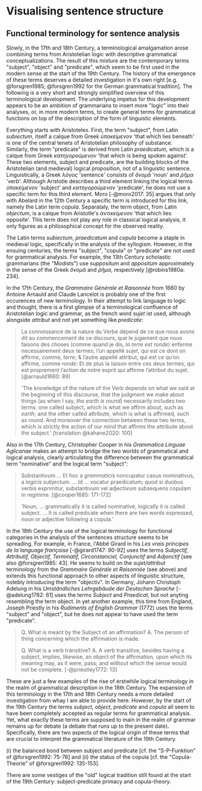 # Visualising sentence structure

## Functional terminology for sentence analysis

Slowly, in the 17th and 18th Century, a terminological amalgamation arose combining terms from Aristotelian logic with descriptive grammatical conceptualizations. The result of this mixture are the contemporary terms "subject", "object" and "predicate", which seem to be first used in the modern sense at the start of the 19th Century. The history of the emergence of these terms deserves a detailed investigation in it's own right [e.g. @forsgren1985; @forsgren1992 for the German grammatical tradition]. The following is a very short and strongly simplified overview of this terminological development. The underlying impetus for this development appears to be an ambition of grammarians to insert more "logic" into their analyses, or, in more modern terms, to create general terms for grammatical functions on top of the description of the form of linguistic elements.

Everything starts with Aristoteles. First, the term "subject", from Latin *subiectum*, itself a calque from Greek *ὑποκείμενον* 'that which lies beneath' is one of the central tenets of Aristotelian philosophy of substance. Similarly, the term "predicate" is derived from Latin *praedicatum*, which is a calque from Greek *κατηγορούμενον* 'that which is being spoken against'. These two elements, subject and predicate, are the building blocks of the Aristotelian (and medieval) logical proposition, not of a linguistic sentence. Linguistically, a Greek *λόγος* 'sentence' consists of *ὄνομᾰ* 'noun' and *ῥῆμα* 'verb'. Although Aristotle describes a third element linking the logical terms *ὑποκείμενον* 'subject' and *κατηγορούμενον* 'predicate', he does not use a specific term for this third element. Moro [-@moro2017: 35] argues that only with Abelard in the 12th Century a specific term is introduced for this link, namely the Latin term *copula*. Separataly, the term object, from Latin *objectum*, is a calque from Aristotle's *ἀντικείμενον* 'that which lies opposite'. This term does not play any role in classical logical analysis, it only figures as a philosophical concept for the observed reality.

The Latin terms *subiectum*, *praedicatum* and *copula* become a staple in medieval logic, specifically in the analysis of the syllogism. However, in the ensuing centuries, the terms "subject", "copula" or "predicate" are not used for grammatical analysis. For example, the 13th Century scholastic grammarians (the "Modists") use *suppositum* and *appositum* approximately in the sense of the Greek *ὄνομᾰ* and *ῥῆμα*, respectively [@robins1980a: 234].

In the 17th Century, the *Grammaire Générale et Raisonnée* from 1660 by Antoine Arnauld and Claude Lancelot is probably one of the first occurences of new terminology. In their attempt to link language to logic and thought, there is a first glimpse of a terminological confluence of Aristotelian logic and grammar, as the french word *sujet* ist used, although alongside *attribut* and not yet something like *predicate*:

> La connoissance de la nature du Verbe dépend de ce que nous avons dit au commencement de ce discours, que le jugement que nous faisons des choses (comme quand je dis, *la terre est ronde*) enferme necessairement deux termes; l’un appellé sujet, qui est ce dont on affirme, comme, *terre*; & l’autre appellé attribut, qui est ce qu’on affirme, comme *ronde*: Et de plus la liaison entre ces deux termes, qui est proprement l’action de notre esprit qui affirme l’attribut du sujet. [@arnauld1660: 89]
>
> 'The knowledge of the nature of the Verb depends on what we said at the beginning of this discourse, that the judgment we make about things (as when I say, *the earth is round*) necessarily includes two terms: one called subject, which is what we affirm about, such as *earth*; and the other called attribute, which is what is affirmed, such as *round*. And moreover the connection between these two terms, which is strictly the action of our mind that affirms the attribute about the subject.' [translation @kahane2020: 100]

Also in the 17th Century, Christopher Cooper in his *Grammatica Linguae Aglicanae* makes an attempt to bridge the two worlds of grammatical and logical analysis, clearly articulating the difference between the grammatical term "nominative" and the logical term "subject":

> Substantivum … Et hoc a *grammaticis* noncupatur casus nominativus, a *logicis* subjectum. … Id … vocatur praedicatum; quod si duobus verbis exprimitur, substantivum vel adjectivum subsequens copulam in regimine. [@cooper1685: 171-172]
>
> 'Noun, … grammatically it is called nominative, logically it is called subject. … It is called predicate when there are two words expressed, noun or adjective following a copula.'

In the 18th Century the use of the logical terminology for functional categories in the analysis of the sentences structure seems to be spreading. For example, in France, l'Abbé Girard in his *Les vrais principes de la language françoise* [-@girard1747: 90-92] uses the terms *Subjectif, Attributif, Objectif, Terminatif, Circonstanciel, Conjunctif* and *Adjonctif* [see also @forsgren1985: 43]. He seems to build on the *sujet/attribut* terminology from the *Grammaire Générale et Raisonnée* (see above) and extends this functional approach to other aspects of linguistic structure, notebly introducing the term "objectiv". In Germany, Johann Christoph Adelung in his *Umständliches Lehrgebäude der Deutschen Sprache* [-@adelung1782: 61] uses the terms *Subject* and *Praedicat*, but not anyting resembling the term object. In yet another example, this time from England, Joseph Priestly in his *Rudiments of English Grammar* (1772) uses the terms "subject" and "object", but he does not appear to have used the term "predicate".

> Q. What is meant by the Subject of an affirmation? 
> A. The person of thing concerning which the affirmation is made.
>
> Q. What is a verb transitive?
> A. A verb transitive, besides having a subject, implies, likewise, an object of the affirmation, upon which its meaning may, as it were, pass; and without which the sense would not be complete. [-@priestley1772: 13]

These are just a few examples of the rise of erstwhile logical terminology in the realm of grammatical description in the 18th Century. The expansion of this terminology in the 17th and 18th Century needs a more detailed investigation from whay I am able to provide here. However, by the start of the 19th Century the terms *subject*, *object*, *predicate* and *copula* all seem to have been completely accepted as regular terms for grammatical analysis. Yet, what exactly these terms are supposed to main in the realm of grammar remains up for debate (a debate that runs up to the present date). Specifically, there are two aspects of the logical origin of these terms that are crucial to interpret the grammatical literature of the 19th Century. 

(i) the balanced bond between subject and predicate [cf. the "S-P-Funktion" of @forsgren1992: 75-76] and (ii) the status of the copula [cf. the "Copula-Theorie" of @forsgren1992: 135-153].

There are some vestiges of the "old" logical tradition still found at the start of the 19th Century: subject-predicate primacy and copula-theory.